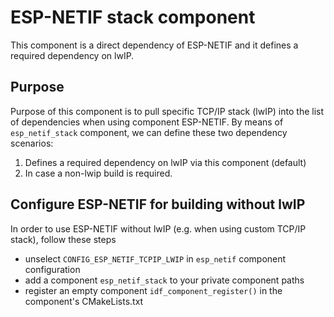 # ESP-NETIF stack component

This component is a direct dependency of ESP-NETIF and it defines a required dependency on lwIP.

## Purpose

Purpose of this component is to pull specific TCP/IP stack (lwIP) into the list of dependencies when using component ESP-NETIF.
By means of `esp_netif_stack` component, we can define these two
dependency scenarios:

1) Defines a required dependency on lwIP via this component (default)
2) In case a non-lwip build is required.

## Configure ESP-NETIF for building without lwIP

In order to use ESP-NETIF without lwIP (e.g. when using custom TCP/IP stack), follow these steps

* unselect `CONFIG_ESP_NETIF_TCPIP_LWIP` in `esp_netif` component configuration
* add a component `esp_netif_stack` to your private component paths
* register an empty component `idf_component_register()` in the component's CMakeLists.txt
